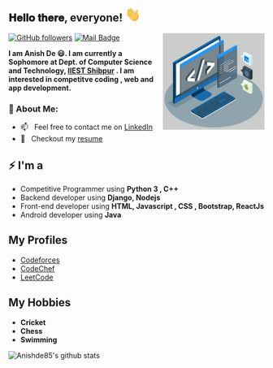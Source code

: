 <h2> 𝐇𝐞𝐥𝐥𝐨 𝐭𝐡𝐞𝐫𝐞, everyone! <img src="https://github.com/Anishde85/Anishde85/blob/main/Hi.gif" width="30px"></h2>
<img align='right' src='https://github.com/Anishde85/Anishde85/blob/main/techstack.gif' width='200"'>

[![GitHub followers](https://img.shields.io/github/followers/Anishde85?label=Follow&style=social)](https://github.com/Anishde85/?tab=followers)
[![Mail Badge](https://img.shields.io/badge/-anishde85@gmail.com-0078D4?style=flat&logo=Microsoft-Outlook&logoColor=white&link=mailto:anishde85@gmail.com)](mailto:anishde85@gmail.com)

**I am Anish De 😃. I am currently a Sophomore at Dept. of Computer Science and Technology, [IIEST Shibpur](https://www.iiests.ac.in/IIEST/) . I am interested in competitve coding , web and app development.**

### 🧐 About Me:
- 📫 &nbsp; Feel free to contact me on [LinkedIn](https://www.linkedin.com/in/anish-de-1b090a193/)
- 📝 &nbsp; Checkout my [resume](https://drive.google.com/file/d/1Aw-CUM1d0S2DBVRSplLpk2CVOwgSl9Q_/view)

## ⚡ I'm a
- Competitive Programmer using **Python 3 , C++**
- Backend developer using **Django, Nodejs**
- Front-end developer using **HTML, Javascript , CSS , Bootstrap, ReactJs**
- Android developer using **Java**

## My Profiles
- [Codeforces](https://codeforces.com/profile/anishde85)
- [CodeChef](https://www.codechef.com/users/anish85)
- [LeetCode](https://leetcode.com/anishde85/)

## My Hobbies
- **Cricket**
- **Chess**
- **Swimming**

<img alt="Anishde85's github stats" src="https://github-readme-stats.vercel.app/api?username=Anishde85&&show_icons=true&title_color=ffffff&icon_color=bb2acf&text_color=daf7dc&bg_color=151515" >

